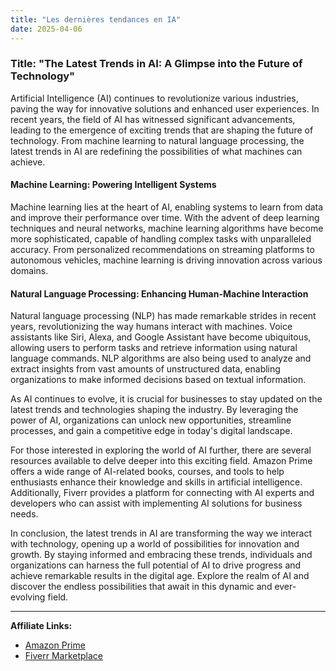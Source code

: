 ```yaml
---
title: "Les dernières tendances en IA"
date: 2025-04-06
---
```


### Title: "The Latest Trends in AI: A Glimpse into the Future of Technology"

Artificial Intelligence (AI) continues to revolutionize various industries, paving the way for innovative solutions and enhanced user experiences. In recent years, the field of AI has witnessed significant advancements, leading to the emergence of exciting trends that are shaping the future of technology. From machine learning to natural language processing, the latest trends in AI are redefining the possibilities of what machines can achieve.

#### Machine Learning: Powering Intelligent Systems
Machine learning lies at the heart of AI, enabling systems to learn from data and improve their performance over time. With the advent of deep learning techniques and neural networks, machine learning algorithms have become more sophisticated, capable of handling complex tasks with unparalleled accuracy. From personalized recommendations on streaming platforms to autonomous vehicles, machine learning is driving innovation across various domains.

#### Natural Language Processing: Enhancing Human-Machine Interaction
Natural language processing (NLP) has made remarkable strides in recent years, revolutionizing the way humans interact with machines. Voice assistants like Siri, Alexa, and Google Assistant have become ubiquitous, allowing users to perform tasks and retrieve information using natural language commands. NLP algorithms are also being used to analyze and extract insights from vast amounts of unstructured data, enabling organizations to make informed decisions based on textual information.

As AI continues to evolve, it is crucial for businesses to stay updated on the latest trends and technologies shaping the industry. By leveraging the power of AI, organizations can unlock new opportunities, streamline processes, and gain a competitive edge in today's digital landscape.

For those interested in exploring the world of AI further, there are several resources available to delve deeper into this exciting field. Amazon Prime offers a wide range of AI-related books, courses, and tools to help enthusiasts enhance their knowledge and skills in artificial intelligence. Additionally, Fiverr provides a platform for connecting with AI experts and developers who can assist with implementing AI solutions for business needs.

In conclusion, the latest trends in AI are transforming the way we interact with technology, opening up a world of possibilities for innovation and growth. By staying informed and embracing these trends, individuals and organizations can harness the full potential of AI to drive progress and achieve remarkable results in the digital age. Explore the realm of AI and discover the endless possibilities that await in this dynamic and ever-evolving field.

---
**Affiliate Links:**
- [Amazon Prime](https://www.amazon.fr/amazonprime?_encoding=UTF8&primeCampaignId=prime_assoc_ft&tag=zenzen0d-21France)
- [Fiverr Marketplace](https://go.fiverr.com/visit/?bta=1071918&brand=fiverrmarketplace)